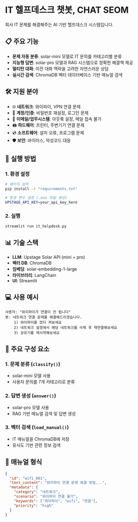 # IT 헬프데스크 챗봇, CHAT SEOM

회사 IT 문제를 해결해주는 AI 기반 헬프데스크 시스템입니다.

## 📋 주요 기능

- **문제 자동 분류**: solar-mini 모델로 IT 문의를 카테고리별 분류
- **지능형 답변**: solar-pro 모델과 RAG 시스템으로 정확한 해결책 제공
- **멀티턴 대화**: 이전 대화 맥락을 고려한 자연스러운 상담
- **실시간 검색**: ChromaDB 벡터 데이터베이스 기반 매뉴얼 검색

## 🛠️ 지원 분야

- 🌐 **네트워크**: 와이파이, VPN 연결 문제
- 🔐 **계정/인증**: 비밀번호 재설정, 로그인 문제
- 📧 **이메일/업무시스템**: 아웃룩 설정, 메일 접속 불가
- 🖨️ **하드웨어**: 프린터, 주변기기 연결 문제
- 💿 **소프트웨어**: 설치 오류, 프로그램 문제
- 🛡️ **보안**: 바이러스, 악성코드 대응

## 🚀 실행 방법

### 1. 환경 설정

```bash
# 패키지 설치
pip install -r "requirements.txt"

# 환경 변수 설정 (.env 파일 생성)
UPSTAGE_API_KEY=your_api_key_here
```

### 2. 실행

```bash
streamlit run it_helpdesk.py
```

## 📊 기술 스택

- **LLM**: Upstage Solar API (mini + pro)
- **벡터 DB**: ChromaDB
- **임베딩**: solar-embedding-1-large
- **라이브러리**: LangChain
- **UI**: Streamlit

## 💻 사용 예시

```
사용자: "와이파이가 연결이 안 됩니다"
봇: 네트워크 연결 문제를 해결해드리겠습니다.
    1) 와이파이를 껐다 켜보세요
    2) 네트워크 설정에서 해당 네트워크를 삭제 후 재연결해보세요
    3) 공유기를 재시작해보세요
```

## 🔧 주요 구성 요소

### 1. 문제 분류 (`classify()`)

- solar-mini 모델 사용
- 사용자 문의를 7개 카테고리로 분류

### 2. 답변 생성 (`answer()`)

- solar-pro 모델 사용
- RAG 기반 매뉴얼 검색 및 답변 생성

### 3. 벡터 검색 (`load_manual()`)

- IT 매뉴얼을 ChromaDB에 저장
- 유사도 기반 관련 정보 검색

## 📄 매뉴얼 형식

```json
{
  "id": "wifi_001",
  "text_content": "와이파이 연결 문제 해결 방법...",
  "metadata": {
    "category": "네트워크",
    "scenario": "와이파이 연결 불가",
    "keywords": ["와이파이", "wifi", "연결"],
    "priority": "high"
  }
}
```
